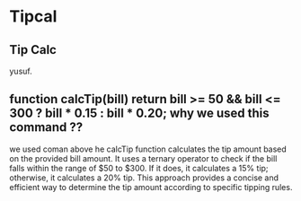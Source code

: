 # Tipcal

## Tip Calc

yusuf.
## function calcTip(bill) return bill >= 50 && bill <= 300 ? bill * 0.15 : bill * 0.20; why we used this command ??
we used coman above he calcTip function calculates the tip amount based on the provided bill amount. It uses a ternary operator to check if the bill falls within the range of $50 to $300. If it does, it calculates a 15% tip; otherwise, it calculates a 20% tip. This approach provides a concise and efficient way to determine the tip amount according to specific tipping rules.
